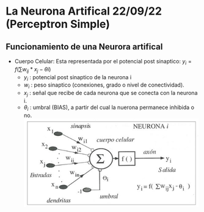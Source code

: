 # La Neurona Artifical 22/09/22 (Perceptron Simple)

## Funcionamiento de una Neurora artifical
- Cuerpo Celular: Esta representada por el potencial post sinaptico:  $y_i=f(\sum w_{ij}*x_j - \theta{i} )$
    - $y_i$ : potencial post sinaptico de la neurona i
    - $w_i$ : peso sinaptico (conexiones, grado o nivel de conectividad).
    - $x_j$ : señal que recibe de cada neurona que se conecta con la neurona i.
    - $\theta_i$ : umbral (BIAS), a partir del cual la nuerona permanece inhibida o no.
![Perceptron Simple](perceptron.jpg "Perceptron Simple")